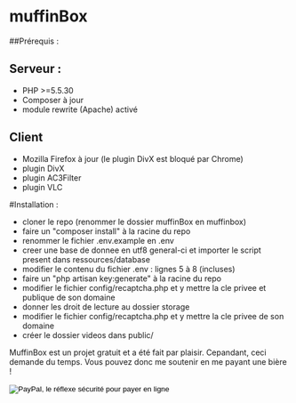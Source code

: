 # muffinBox

##Prérequis : 

## Serveur : 

* PHP >=5.5.30
* Composer à jour
* module rewrite (Apache) activé

## Client

* Mozilla Firefox à jour (le plugin DivX est bloqué par Chrome)
* plugin DivX
* plugin AC3Filter
* plugin VLC

#Installation :

* cloner le repo (renommer le dossier muffinBox en muffinbox)
* faire un "composer install" à la racine du repo
* renommer le fichier .env.example en .env
* creer une base de donnee en utf8 general-ci et importer le script present dans ressources/database
* modifier le contenu du fichier .env : lignes 5 à 8 (incluses)
* faire un "php artisan key:generate" à la racine du repo
* modifier le fichier config/recaptcha.php et y mettre la cle privee et publique de son domaine
* donner les droit de lecture au dossier storage
* modifier le fichier config/recaptcha.php et y mettre la cle privee de son domaine
* créer le dossier videos dans public/



MuffinBox est un projet gratuit et a été fait par plaisir. Cepandant, ceci demande du temps.
Vous pouvez donc me soutenir en me payant une bière !

<div>
<form action="https://www.paypal.com/cgi-bin/webscr" method="post" target="_top">
<input type="hidden" name="cmd" value="_s-xclick">
<input type="hidden" name="hosted_button_id" value="LCZJFS7D8USG4">
<input type="image" src="https://www.paypalobjects.com/fr_FR/FR/i/btn/btn_donateCC_LG.gif" border="0" name="submit" alt="PayPal, le réflexe sécurité pour payer en ligne">
<img alt="" border="0" src="https://www.paypalobjects.com/fr_FR/i/scr/pixel.gif" width="1" height="1">
</form></div>
